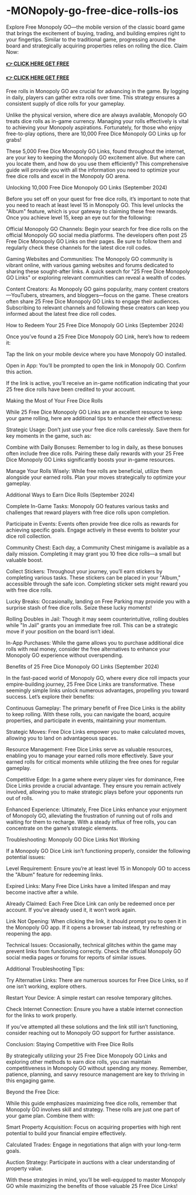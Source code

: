 # -MONopoly-go-free-dice-rolls-ios

Explore Free Monopoly GO—the mobile version of the classic board game that brings the excitement of buying, trading, and building empires right to your fingertips. Similar to the traditional game, progressing around the board and strategically acquiring properties relies on rolling the dice. Claim Now:

**[👉 CLICK HERE GET FREE ](https://tinyurl.com/yraheyk3)**

**[👉 CLICK HERE GET FREE](https://tinyurl.com/yraheyk3)**

Free rolls in Monopoly GO are crucial for advancing in the game. By logging in daily, players can gather extra rolls over time. This strategy ensures a consistent supply of dice rolls for your gameplay.

Unlike the physical version, where dice are always available, Monopoly GO treats dice rolls as in-game currency. Managing your rolls effectively is vital to achieving your Monopoly aspirations. Fortunately, for those who enjoy free-to-play options, there are 10,000 Free Dice Monopoly GO Links up for grabs!

These 5,000 Free Dice Monopoly GO Links, found throughout the internet, are your key to keeping the Monopoly GO excitement alive. But where can you locate them, and how do you use them efficiently? This comprehensive guide will provide you with all the information you need to optimize your free dice rolls and excel in the Monopoly GO arena.

Unlocking 10,000 Free Dice Monopoly GO Links (September 2024)

Before you set off on your quest for free dice rolls, it’s important to note that you need to reach at least level 15 in Monopoly GO. This level unlocks the "Album" feature, which is your gateway to claiming these free rewards. Once you achieve level 15, keep an eye out for the following:

Official Monopoly GO Channels: Begin your search for free dice rolls on the official Monopoly GO social media platforms. The developers often post 25 Free Dice Monopoly GO Links on their pages. Be sure to follow them and regularly check these channels for the latest dice roll codes.

Gaming Websites and Communities: The Monopoly GO community is vibrant online, with various gaming websites and forums dedicated to sharing these sought-after links. A quick search for "25 Free Dice Monopoly GO Links" or exploring relevant communities can reveal a wealth of codes.

Content Creators: As Monopoly GO gains popularity, many content creators—YouTubers, streamers, and bloggers—focus on the game. These creators often share 25 Free Dice Monopoly GO Links to engage their audiences. Subscribing to relevant channels and following these creators can keep you informed about the latest free dice roll codes.

How to Redeem Your 25 Free Dice Monopoly GO Links (September 2024)

Once you’ve found a 25 Free Dice Monopoly GO Link, here’s how to redeem it:

Tap the link on your mobile device where you have Monopoly GO installed.

Open in App: You’ll be prompted to open the link in Monopoly GO. Confirm this action.

If the link is active, you’ll receive an in-game notification indicating that your 25 free dice rolls have been credited to your account.

Making the Most of Your Free Dice Rolls

While 25 Free Dice Monopoly GO Links are an excellent resource to keep your game rolling, here are additional tips to enhance their effectiveness:

Strategic Usage: Don’t just use your free dice rolls carelessly. Save them for key moments in the game, such as:

Combine with Daily Bonuses: Remember to log in daily, as these bonuses often include free dice rolls. Pairing these daily rewards with your 25 Free Dice Monopoly GO Links significantly boosts your in-game resources.

Manage Your Rolls Wisely: While free rolls are beneficial, utilize them alongside your earned rolls. Plan your moves strategically to optimize your gameplay.

Additional Ways to Earn Dice Rolls (September 2024)

Complete In-Game Tasks: Monopoly GO features various tasks and challenges that reward players with free dice rolls upon completion.

Participate in Events: Events often provide free dice rolls as rewards for achieving specific goals. Engage actively in these events to bolster your dice roll collection.

Community Chest: Each day, a Community Chest minigame is available as a daily mission. Completing it may grant you 10 free dice rolls—a small but valuable boost.

Collect Stickers: Throughout your journey, you’ll earn stickers by completing various tasks. These stickers can be placed in your "Album," accessible through the safe icon. Completing sticker sets might reward you with free dice rolls.

Lucky Breaks: Occasionally, landing on Free Parking may provide you with a surprise stash of free dice rolls. Seize these lucky moments!

Rolling Doubles in Jail: Though it may seem counterintuitive, rolling doubles while "In Jail" grants you an immediate free roll. This can be a strategic move if your position on the board isn’t ideal.

In-App Purchases: While the game allows you to purchase additional dice rolls with real money, consider the free alternatives to enhance your Monopoly GO experience without overspending.

Benefits of 25 Free Dice Monopoly GO Links (September 2024)

In the fast-paced world of Monopoly GO, where every dice roll impacts your empire-building journey, 25 Free Dice Links are transformative. These seemingly simple links unlock numerous advantages, propelling you toward success. Let’s explore their benefits:

Continuous Gameplay: The primary benefit of Free Dice Links is the ability to keep rolling. With these rolls, you can navigate the board, acquire properties, and participate in events, maintaining your momentum.

Strategic Moves: Free Dice Links empower you to make calculated moves, allowing you to land on advantageous spaces.

Resource Management: Free Dice Links serve as valuable resources, enabling you to manage your earned rolls more effectively. Save your earned rolls for critical moments while utilizing the free ones for regular gameplay.

Competitive Edge: In a game where every player vies for dominance, Free Dice Links provide a crucial advantage. They ensure you remain actively involved, allowing you to make strategic plays before your opponents run out of rolls.

Enhanced Experience: Ultimately, Free Dice Links enhance your enjoyment of Monopoly GO, alleviating the frustration of running out of rolls and waiting for them to recharge. With a steady influx of free rolls, you can concentrate on the game’s strategic elements.

Troubleshooting: Monopoly GO Dice Links Not Working

If a Monopoly GO Dice Link isn’t functioning properly, consider the following potential issues:

Level Requirement: Ensure you’re at least level 15 in Monopoly GO to access the "Album" feature for redeeming links.

Expired Links: Many Free Dice Links have a limited lifespan and may become inactive after a while.

Already Claimed: Each Free Dice Link can only be redeemed once per account. If you’ve already used it, it won’t work again.

Link Not Opening: When clicking the link, it should prompt you to open it in the Monopoly GO app. If it opens a browser tab instead, try refreshing or reopening the app.

Technical Issues: Occasionally, technical glitches within the game may prevent links from functioning correctly. Check the official Monopoly GO social media pages or forums for reports of similar issues.

Additional Troubleshooting Tips:

Try Alternative Links: There are numerous sources for Free Dice Links, so if one isn’t working, explore others.

Restart Your Device: A simple restart can resolve temporary glitches.

Check Internet Connection: Ensure you have a stable internet connection for the links to work properly.

If you’ve attempted all these solutions and the link still isn’t functioning, consider reaching out to Monopoly GO support for further assistance.

Conclusion: Staying Competitive with Free Dice Rolls

By strategically utilizing your 25 Free Dice Monopoly GO Links and exploring other methods to earn dice rolls, you can maintain competitiveness in Monopoly GO without spending any money. Remember, patience, planning, and savvy resource management are key to thriving in this engaging game.

Beyond the Free Dice:

While this guide emphasizes maximizing free dice rolls, remember that Monopoly GO involves skill and strategy. These rolls are just one part of your game plan. Combine them with:

Smart Property Acquisition: Focus on acquiring properties with high rent potential to build your financial empire effectively.

Calculated Trades: Engage in negotiations that align with your long-term goals.

Auction Strategy: Participate in auctions with a clear understanding of property value.

With these strategies in mind, you’ll be well-equipped to master Monopoly GO while maximizing the benefits of those valuable 25 Free Dice Links!
